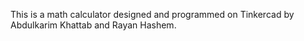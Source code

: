 This is a math calculator designed and programmed on Tinkercad by Abdulkarim Khattab and Rayan Hashem.
